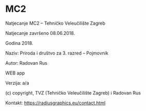 # MC2
Natjecanje MC2 – Tehničko Veleučilište Zagreb

Natjecanje završeno 08.06.2018.

Godina 2018. 

Naziv: Priroda i društvo za 3. razred – Pojmovnik

Autor: Radovan Rus

WEB app

Verzija: a/a 

(c) copyright, TVZ (Tehničko Veleučilište Zagreb) i Radovan Rus

Kontakt:
https://radiusgraphics.eu/contact.html

